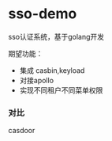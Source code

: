 # sso-demo

sso认证系统，基于golang开发

期望功能：
 + 集成 casbin,keyload
 + 对接apollo
 + 实现不同租户不同菜单权限

### 对比
casdoor